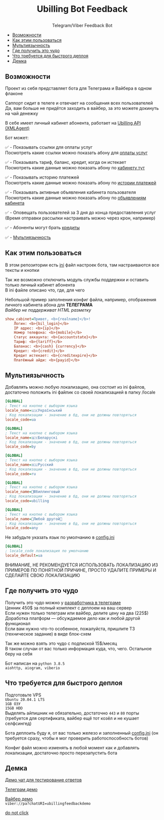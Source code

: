 # <p align="center">Ubilling Bot Feedback

<p align="center">Telegram/Viber Feedback Bot

  * [Возможности](#Возможности)
  * [Как этим пользоваться](#Как-этим-пользоваться)
  * [Мультиязычность](#Мультиязычность)
  * [Где получить это чудо](#Где-получить-это-чудо)
  * [Что требуется для быстрого деплоя](#Что-требуется-для-быстрого-деплоя)
  * [Демка](#Демка)

## Возможности
Проект из себя представляет бота для Телеграма и Вайбера в одном флаконе

Саппорт сидит в телеге и отвечает на сообщения всех пользователей</br>
Да, вам больше не придётся заходить в вайбер, за это можете докинуть на чай денежку

В себе имеет личный кабинет абонента, работает на <a href="http://wiki.ubilling.net.ua/doku.php?id=xmlagent">Ubilling API (XMLAgent)</a>

Бот может:

✅ - Показывать ссылки для оплаты услуг</br>
Посмотреть какие ссылки можно показать абону для <a href="http://wiki.ubilling.net.ua/doku.php?id=xmlagent#платежные_системы">оплаты услуг</a>

✅ - Показывать тариф, баланс, кредит, когда он истекает</br>
Посмотреть какие данные можно показать абону по <a href="http://wiki.ubilling.net.ua/doku.php?id=xmlagent#общие_данные_пользователя_но_с_авторизацией">кабинету тут</a>

✅ - Показывать историю платежей</br>
Посмотреть какие данные можно показать абону по <a href="http://wiki.ubilling.net.ua/doku.php?id=xmlagent#информация_о_предыдущих_платежах_пользователя">истории платежей</a>

✅ - Показывать активные объявления кабинета пользователя</br>
Посмотреть какие данные можно показать абону по <a href="http://wiki.ubilling.net.ua/doku.php?id=xmlagent#активные_объявления_кабинета_пользователя">объявлениям кабинета</a>

✅ - Оповещать пользователей за 3 дня до конца предоставления услуг (Время отправки рассылки настраивать можно через крон, например)</br>

✅ - Абоненты могут брать <a href="http://wiki.ubilling.net.ua/doku.php?id=xmlagent#кредитование">кредиты</a>

✅ - [Мультиязычность](#Мультиязычность)

## Как этим пользоваться

В этом репозитории есть <a href="https://github.com/Fenicu/Ubilling-Bot-Feedback/blob/main/config.ini">ini</a> файл настроек бота, там настраиваются все тексты и кнопки

Так же возможно отключить модуль службы поддержки и оставить только личный кабинет абонента</br>
В ini файле описано что, где, для чего

Небольшой пример заполнения конфиг файла, например, отображения личного кабинета абона для <b>ТЕЛЕГРАМА</b></br>
<i>Вайбер не поддерживат HTML разметку</i>

```ini
show_cabinet=Привет, <b>{realname}</b>!
    Логин: <b>{bil_login}</b>
    IP адрес: <b>{ip}</b>
    Номер телефона: <b>{mobile}</b>
    Статус аккаунта: <b>{accountstate}</b>
    Тариф: <b>{tariff}</b>
    Баланас: <b>{cash} {currency}</b>
    Кредит: <b>{credit}</b>
    Кредит истекает: <b>{creditexpire}</b>
    Платёжный айди: <b>{payid}</b>
```

## Мультиязычность
Добавлять можно любую локализацию, она состоит из ini файлов, достаточно положить ini файлик со своей локализацией в папку /locale
```ini
[GLOBAL]
; Текст на кнопке с выбором языка
locale_name=🇺🇦Український
; Код локализации - значение в бд, они не должны повторяться
locale_code=ua
```
```ini
[GLOBAL]
; Текст на кнопке с выбором языка
locale_name=🇧🇾Беларускі
; Код локализации - значение в бд, они не должны повторяться
locale_code=by
```
```ini
[GLOBAL]
; Текст на кнопке с выбором языка
locale_name=🇷🇺Русский
; Код локализации - значение в бд, они не должны повторяться
locale_code=ru
```
```ini
[GLOBAL]
; Текст на кнопке с выбором языка
locale_name=🦄Юбиллинговый
; Код локализации - значение в бд, они не должны повторяться
locale_code=ubilling
```
```ini
[GLOBAL]
; Текст на кнопке с выбором языка
locale_name=🙈Любой другой🙈
; Код локализации - значение в бд, они не должны повторяться
locale_code=any
```

Не забудьте указать язык по умолчанию в <a href="https://github.com/Fenicu/Ubilling-Bot-Feedback/blob/main/config.ini">config.ini</a>
```ini
[GLOBAL]
; locale_code локализация по умолчанию
locale_default=ua
```
ВНИМАНИЕ, НЕ РЕКОМЕНДУЕТСЯ ИСПОЛЬЗОВАТЬ ЛОКАЛИЗАЦИЮ ИЗ ПРИМЕРОВ ПО ПОНЯТНОЙ ПРИЧИНЕ, ПРОСТО УДАЛИТЕ ПРИМЕРЫ И СДЕЛАЙТЕ СВОЮ ЛОКАЛИЗАЦИЮ

## Где получить это чудо

Получить это чудо можно у <a href="https://t.me/Fenicu">разработчика в телеграме</a></br>
Ценник 450$ за полный комплект с деплоем на ваш сервер</br>
Если нужен только телеграм или вайбер, делите цену на два  (225$)</br>
Доработка платформ — обсуждаемое дело как и любой другой функционал</br>
Если вам нужно что-то особенное, пожалуйста, пришлите ТЗ (техническое задание) в виде блок-схем</br>

Так же можно взять это чудо с подпиской 15$/месяц</br>
В таком случаи от вас только информация куда, что, чего. Остальное беру на себя

Бот написан на `python 3.8.5`</br>
`aiohttp, aiogram, viberio`

## Что требуется для быстрого деплоя

Подготовьте VPS</br>
`Ubuntu 20.04.1 LTS`</br>
`1GB ОЗУ`</br>
`15GB HDD`</br>
Выделять айпишник не обязательно, достаточно `443` и `80` порты (требуется для сертификата, вайбер ещё тот козёл и не кушает селфсингед)

Бота деплоить буду я, от вас только железо и заполненный <a href="https://github.com/Fenicu/Ubilling-Bot-Feedback/blob/main/config.ini">config.ini</a> (он требуется сразу, чтобы я мог проверить работоспособность ботов)</br>

Конфиг файл можно изменять в любой момент как и добавлять локализации, достаточно просто перезапустить бота

## Демка

<a href="https://t.me/joinchat/D_IHsVQVfjyZtJj-WYu01A">Демо чат для тестирование ответов</a>

<a href="https://t.me/UbillingFeedbackDemoBot">Телеграм демо</a>

<a href="https://redirect.fenicu.men/viberdemo">Вайбер демо</a></br>
`viber://pa?chatURI=ubillingfeedbackdemo`


<a href="https://redirect.fenicu.men/NGGYU">do not click</a>
